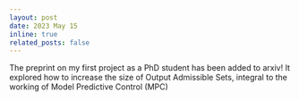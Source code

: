 ```yaml
---
layout: post
date: 2023 May 15
inline: true
related_posts: false
---
```


The preprint on my first project as a PhD student has been added to arxiv! It explored how to increase the size of Output Admissible Sets, integral to the working of Model Predictive Control (MPC) 
